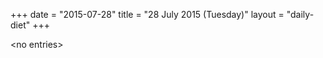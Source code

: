 +++
date = "2015-07-28"
title = "28 July 2015 (Tuesday)"
layout = "daily-diet"
+++


\<no entries\>
